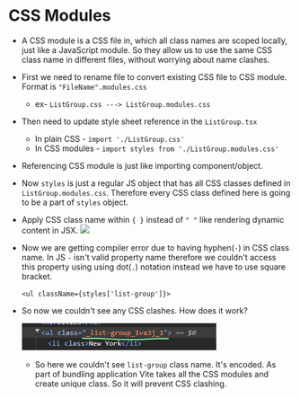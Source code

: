 # CSS Modules
- A CSS module is a CSS file in, which all class names are scoped locally, just like a JavaScript module. So they allow us to use the same CSS class name in different files, without worrying about name clashes.
- First we need to rename file to convert existing CSS file to CSS module. Format is `"FileName".modules.css`
  - ex- `ListGroup.css ---> ListGroup.modules.css`
- Then need to update style sheet reference in the `ListGroup.tsx`
	- In plain CSS - `import './ListGroup.css'`
	- In CSS modules - `import styles from './ListGroup.modules.css'`
- Referencing CSS module is just like importing component/object.
- Now `styles` is just a regular JS object that has all CSS classes defined in `ListGroup.modules.css`. Therefore every CSS class defined here is going to be a part of `styles` object.
- Apply CSS class name within `{ }` instead of `" "` like rendering dynamic content in JSX.
  ![](assets/Pasted%20image%2020240908145939.png)
- Now we are getting compiler error due to having hyphen(`-`) in CSS class name. In JS `-` isn't valid property name therefore we couldn't access this property using using dot(`.`) notation instead we have to use square bracket.
	``` tsx 
	<ul className={styles['list-group']}>
	```
- So now we couldn't see any CSS clashes. How does it work?

  ![](assets/Pasted%20image%2020240908153129.png)
  
  - So here we couldn't see `list-group` class name. It's encoded. As part of bundling application Vite takes all the CSS modules and create unique class. So it will prevent CSS clashing.
